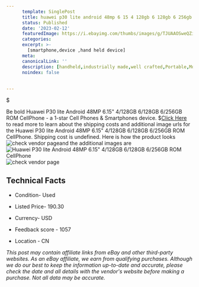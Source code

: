 ```yaml
---
      template: SinglePost
      title: huawei p30 lite android 48mp 6 15 4 128gb 6 128gb 6 256gb rom cellphone
      status: Published
      date: '2023-02-12'
      featuredImage: https://i.ebayimg.com/thumbs/images/g/TJUAAOSweQZixUk9/s-l225.jpg
      categories: 
      excerpt: >-
        [smartphone,device ,hand held device]
      meta:
      canonicalLink: ''
      description: [handheld,industrially made,well crafted,Portable,Mobile,Compact,Convenient,Lightweight,Maneuverable,Man-portable,Miniature,Carriable,Hand-held,Light,Holdable,Transportable,Mobile device,Pocket-sized,On-the-go,Wireless,Cordless,Compact size,Convenient size, smartphone,device ,hand held device]
      noindex: false
      
        
---
```

$

Be bold Huawei P30 lite Android 48MP 6.15" 4/128GB 6/128GB 6/256GB ROM CellPhone - a 1-star Cell Phones & Smartphones device.
$[Click Here](https://www.ebay.com/itm/144670806791?hash=item21af0d5307%3Ag%3ATJUAAOSweQZixUk9&mkevt=1&mkcid=1&mkrid=711-53200-19255-0&campid=%253CePNCampaignId%253E&customid=%253CreferenceId%253E&toolid=10049) to read more to learn about the shipping costs and additional image urls for the Huawei P30 lite Android 48MP 6.15" 4/128GB 6/128GB 6/256GB ROM CellPhone. Shipping cost is undefined. Here is how the product looks ![check vendor page](https://i.ebayimg.com/thumbs/images/g/TJUAAOSweQZixUk9/s-l225.jpg)and the additional images are![Huawei P30 lite Android 48MP 6.15" 4/128GB 6/128GB 6/256GB ROM CellPhone](https://i.ebayimg.com/images/g/TJUAAOSweQZixUk9/s-l500.jpg)![check vendor page](https://origin-galleryplus.ebayimg.com/ws/web/144670806791_2_0_1/225x225.jpg,https://origin-galleryplus.ebayimg.com/ws/web/144670806791_3_0_1/225x225.jpg)



 ## Technical Facts 



     
      

 - Condition- Used 


      

 - Listed Price- 190.30 


      

 - Currency- USD 


      

 - Feedback score - 1057 


      

 - Location - CN 


      
      

 *_This post may contain affiliate links from eBay and other third-party websites. As an eBay affiliate, we earn from qualifying purchases. Although we do our best to keep the information up-to-date and accurate, please check the date and all details with the vendor's website before making a purchase. Not all data may be accurate._*






